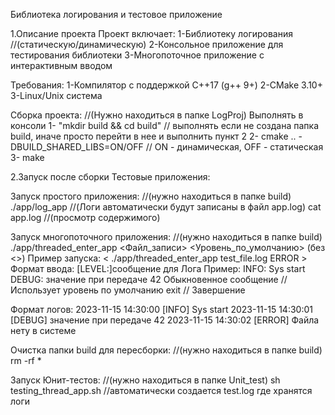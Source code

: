 Библиотека логирования и тестовое приложение

1.Описание проекта
Проект включает:
    1-Библиотеку логирования                //(статическую/динамическую)
    2-Консольное приложение для тестирования библиотеки
    3-Многопоточное приложение с интерактивным вводом

Требования:
    1-Компилятор с поддержкой C++17 (g++ 9+)
    2-CMake 3.10+
    3-Linux/Unix система

Сборка проекта:                             //(Нужно находиться в папке LogProj)
Выполнять в консоли
    1- "mkdir build && cd build"            // выполнять если не создана папка build, иначе просто перейти в нее и выполнить пункт 2
    2- cmake .. -DBUILD_SHARED_LIBS=ON/OFF  // ON - динамическая, OFF - статическая
    3- make


2.Запуск после сборки
Тестовые приложения:

Запуск простого приложения:                 //(нужно находиться в папке build)
    ./app/log_app                           //(Логи автоматически будут записаны в файл app.log)
    cat app.log                             //(просмотр содержимого)

Запуск многопоточного приложения:           //(нужно находиться в папке build)
    ./app/threaded_enter_app <Файл_записи> <Уровень_по_умолчанию> (без <>)
    Пример запуска:
        < ./app/threaded_enter_app test_file.log ERROR >
        Формат ввода:
            [LEVEL:]сообщение для Лога
    Пример:
        INFO: Sys start
        DEBUG: значение при передаче 42
        Обыкновенное сообщение              // Использует уровень по умолчанию
        exit                                // Завершение

Формат логов:
    2023-11-15 14:30:00 [INFO] Sys start
    2023-11-15 14:30:01 [DEBUG] значение при передаче 42
    2023-11-15 14:30:02 [ERROR] Файла нету в системе

Очистка папки build для пересборки:         //(нужно находиться в папке build)
    rm -rf *

Запуск Юнит-тестов:                         //(нужно находиться в папке Unit_test)
    sh testing_thread_app.sh                //автоматически создается test.log где хранятся логи  